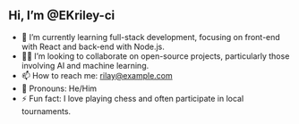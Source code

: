 ## Hi, I’m @EKriley-ci

- 🌱 I’m currently learning full-stack development, focusing on front-end with React and back-end with Node.js.
- 👯‍♂️ I’m looking to collaborate on open-source projects, particularly those involving AI and machine learning.
- 📫 How to reach me: rilay@example.com
- 💼 Pronouns: He/Him
- ⚡ Fun fact: I love playing chess and often participate in local tournaments.

<!---
EKriley-ci/EKriley-ci is a ✨ special ✨ repository because its `README.md` (this file) appears on your GitHub profile.
You can click the Preview link to take a look at your changes.
--->
